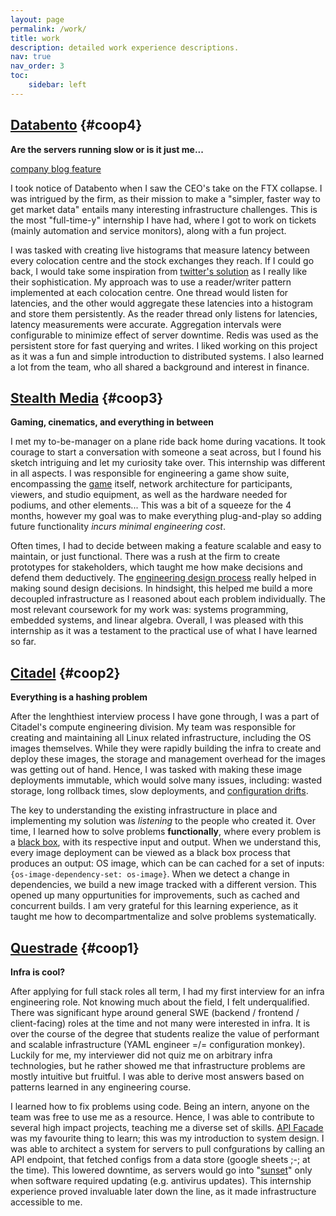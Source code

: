 ```yaml
---
layout: page
permalink: /work/
title: work
description: detailed work experience descriptions.
nav: true
nav_order: 3
toc:
    sidebar: left
---
```



## [Databento](https://databento.com "Company website") {#coop4}

**Are the servers running slow or is it just me...**

[company blog feature](https://databento.com/blog/meet-hassan)

I took notice of Databento when I saw the CEO's take on the FTX collapse. I was intrigued by the firm, as their mission to make a "simpler, faster way to get market data" entails many interesting infrastructure challenges. This is the most "full-time-y" internship I have had, where I got to work on tickets (mainly automation and service monitors), along with a fun project.

I was tasked with creating live histograms that measure latency between every colocation centre and the stock exchanges they reach. If I could go back, I would take some inspiration from [twitter's solution](https://blog.twitter.com/engineering/en_us/a/2013/observability-at-twitter) as I really like their sophistication. My approach was to use a reader/writer pattern implemented at each colocation centre. One thread would listen for latencies, and the other would aggregate these latencies into a histogram and store them persistently. As the reader thread only listens for latencies, latency measurements were accurate. Aggregation intervals were configurable to minimize effect of server downtime. Redis was used as the persistent store for fast querying and writes. I liked working on this project as it was a fun and simple introduction to distributed systems. I also learned a lot from the team, who all shared a background and interest in finance.

## [Stealth Media](https://stealthmedia.com "Company website") {#coop3}

**Gaming, cinematics, and everything in between**

I met my to-be-manager on a plane ride back home during vacations. It took courage to start a conversation with someone a seat across, but I found his sketch intriguing and let my curiosity take over. This internship was different in all aspects. I was responsible for engineering a game show suite, encompassing the [game](https://highschoolhigh.rocks) itself, network architecture for participants, viewers, and studio equipment, as well as the hardware needed for podiums, and other elements... This was a bit of a squeeze for the 4 months, however my goal was to make everything plug-and-play so adding future functionality *incurs minimal engineering cost*.

Often times, I had to decide between making a feature scalable and easy to maintain, or just functional. There was a rush at the firm to create prototypes for stakeholders, which taught me how make decisions and defend them deductively. The [engineering design process](https://en.wikipedia.org/wiki/Engineering_design_process) really helped in making sound design decisions. In hindsight, this helped me build a more decoupled infrastructure as I reasoned about each problem individually. The most relevant coursework for my work was: systems programming, embedded systems, and linear algebra. Overall, I was pleased with this internship as it was a testament to the practical use of what I have learned so far.

## [Citadel](https://www.citadel.com "Company website") {#coop2}

**Everything is a hashing problem**

After the lenghthiest interview process I have gone through, I was a part of Citadel's compute engineering division. My team was responsible for creating and maintaining all Linux related infrastructure, including the OS images themselves. While they were rapidly building the infra to create and deploy these images, the storage and management overhead for the images was getting out of hand. Hence, I was tasked with making these image deployments immutable, which would solve many issues, including: wasted storage, long rollback times, slow deployments, and [configuration drifts](https://www.opslevel.com/resources/understanding-and-managing-configuration-drift).

The key to understanding the existing infrastructure in place and implementing my solution was *listening* to the people who created it. Over time, I learned how to solve problems **functionally**, where every problem is a [black box](https://en.wikipedia.org/wiki/Black_box), with its respective input and output. When we understand this, every image deployment can be viewed as a black box process that produces an output: OS image,  which can be can cached for a set of inputs: `{os-image-dependency-set: os-image}`. When we detect a change in dependencies, we build a new image tracked with a different version. This opened up many oppurtunities for improvements, such as cached and concurrent builds. I am very grateful for this learning experience, as it taught me how to decompartmentalize and solve problems systematically.

## [Questrade](https://www.questrade.com "Company website") {#coop1}

**Infra is cool?**

After applying for full stack roles all term, I had my first interview for an infra engineering role. Not knowing much about the field, I felt underqualified. There was significant hype around general SWE (backend / frontend / client-facing) roles at the time and not many were interested in infra. It is over the course of the degree that students realize the value of performant and scalable infrastructure (YAML engineer =/= configuration monkey). Luckily for me, my interviewer did not quiz me on arbitrary infra technologies, but he rather showed me that infrastructure problems are mostly intuitive but fruitful. I was able to derive most answers based on patterns learned in any engineering course.

I learned how to fix problems using code. Being an intern, anyone on the team was free to use me as a resource. Hence, I was able to contribute to several high impact projects, teaching me a diverse set of skills. [API Facade](https://en.wikipedia.org/wiki/Facade_pattern) was my favourite thing to learn; this was my introduction to system design. I was able to architect a system for servers to pull confgurations by calling an API endpoint, that fetched configs from a data store (google sheets ;-; at the time). This lowered downtime, as servers would go into "[sunset](https://en.wikipedia.org/wiki/Sunset_(computing))" only when software required updating (e.g. antivirus updates). This internship experience proved invaluable later down the line, as it made infrastructure accessible to me.
